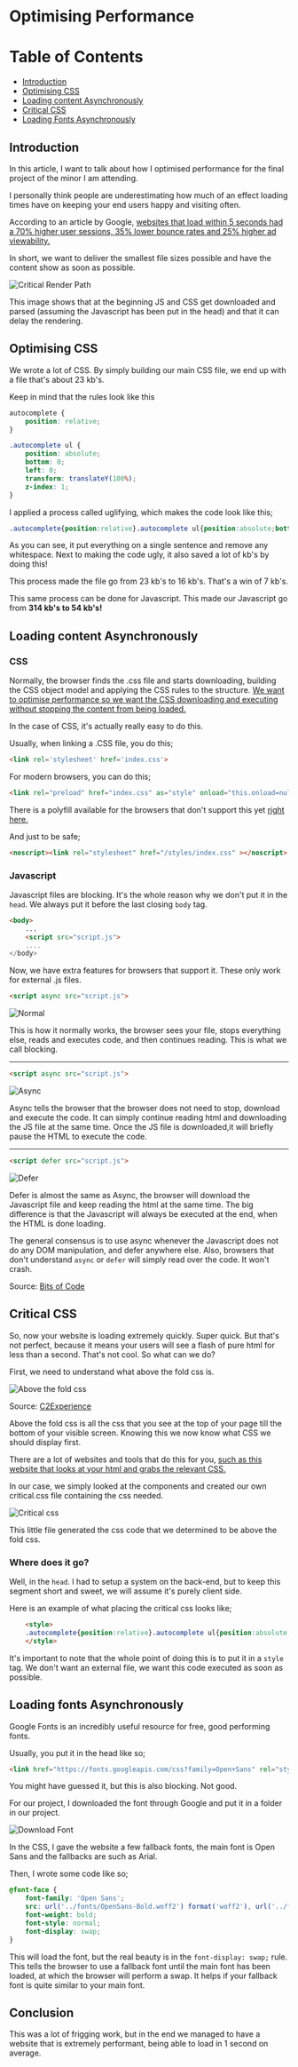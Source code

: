 # Optimising Performance

# Table of Contents
- [Introduction](#introduction)
- [Optimising CSS](#optimising-css)
- [Loading content Asynchronously](#loading-content-asynchronously)
- [Critical CSS](#critical-css)
- [Loading Fonts Asynchronously](#loading-fonts-asynchronously)

## Introduction

In this article, I want to talk about how I optimised performance for the final project of the minor I am attending.

I personally think people are underestimating how much of an effect loading times have on keeping your end users happy and visiting often.

According to an article by Google, [websites that load within 5 seconds had a 70% higher user sessions, 35% lower bounce rates and 25% higher ad viewability.](https://developers.google.com/web/fundamentals/performance/why-performance-matters/)

In short, we want to deliver the smallest file sizes possible and have the content show as soon as possible.

![Critical Render Path](images/renderpath.png)

This image shows that at the beginning JS and CSS get downloaded and parsed (assuming the Javascript has been put in the head) and that it can delay the rendering.

## Optimising CSS

We wrote a lot of CSS. By simply building our main CSS file, we end up with a file that's about 23 kb's.

Keep in mind that the rules look like this
```css
autocomplete {
	position: relative;
}

.autocomplete ul {
	position: absolute;
	bottom: 0;
	left: 0;
	transform: translateY(100%);
	z-index: 1;
}
```

I applied a process called uglifying, which makes the code look like this;

```css
.autocomplete{position:relative}.autocomplete ul{position:absolute;bottom:0;left:0;-ms-transform:translateY(100%);transform:translateY(100%);z-index:1}.autocomplete li{border:1px solid #000;border-bottom-width:0}
```

As you can see, it put everything on a single sentence and remove any whitespace. Next to making the code ugly, it also saved a lot of kb's by doing this!

This process made the file go from 23 kb's to 16 kb's. That's a win of 7 kb's.

This same process can be done for Javascript. This made our Javascript go from **314 kb's to 54 kb's!**

## Loading content Asynchronously

### CSS

Normally, the browser finds the .css file and starts downloading, building the CSS object model and applying the CSS rules to the structure. [We want to optimise performance so we want the CSS downloading and executing without stopping the content from being loaded.](https://developers.google.com/web/fundamentals/performance/critical-rendering-path/render-blocking-css)

In the case of CSS, it's actually really easy to do this.

Usually, when linking a .CSS file, you do this;

```html
<link rel='stylesheet' href='index.css'>
```

For modern browsers, you can do this;

```html
<link rel="preload" href="index.css" as="style" onload="this.onload=null;this.rel='stylesheet'">
```

There is a polyfill available for the browsers that don't support this yet [right here.](https://github.com/filamentgroup/loadCSS/blob/master/src/cssrelpreload.js)

And just to be safe;

```html
<noscript><link rel="stylesheet" href="/styles/index.css" ></noscript>
```

### Javascript

Javascript files are blocking. It's the whole reason why we don't put it in the ```head```. We always put it before the last closing ```body``` tag.

```html
<body>
    ...
    <script src="script.js">
    ....
</body>
```

Now, we have extra features for browsers that support it. These only work for external .js files.

```html
<script async src="script.js">
```

![Normal](images/Normal-Execution.png)

This is how it normally works, the browser sees your file, stops everything else, reads and executes code, and then continues reading. This is what we call blocking.

---


```html
<script async src="script.js">
```

![Async](images/Async-Execution.png)

Async tells the browser that the browser does not need to stop, download and execute the code. It can simply continue reading html and downloading the JS file at the same time. Once the JS file is downloaded,it will briefly pause the HTML to execute the code.

---


```html
<script defer src="script.js">
```

![Defer](images/Defer-Execution.png)

Defer is almost the same as Async, the browser will download the Javascript file and keep reading the html at the same time. The big difference is that the Javascript will always be executed at the end, when the HTML is done loading.

The general consensus is to use async whenever the Javascript does not do any DOM manipulation, and defer anywhere else. Also, browsers that don't understand ```async``` or ```defer``` will simply read over the code. It won't crash.

Source: [Bits of Code](https://bitsofco.de/async-vs-defer/)

## Critical CSS

So, now your website is loading extremely quickly. Super quick. But that's not perfect, because it means your users will see a flash of pure html for less than a second. That's not cool. So what can we do?

First, we need to understand what above the fold css is.

![Above the fold css](images/abovefoldcss.jpg)

Source: [C2Experience](https://c2experience.com/media/97843/foldgraphic3x_400x302.jpg)

Above the fold css is all the css that you see at the top of your page till the bottom of your visible screen. Knowing this we now know what CSS we should display first.

There are a lot of websites and tools that do this for you, [such as this website that looks at your html and grabs the relevant CSS.](https://jonassebastianohlsson.com/criticalpathcssgenerator/)

In our case, we simply looked at the components and created our own critical.css file containing the css needed.

![Critical css](images/criticalcss.png)

This little file generated the css code that we determined to be above the fold css.

### Where does it go?

Well, in the ```head```. I had to setup a system on the back-end, but to keep this segment short and sweet, we will assume it's purely client side.

Here is an example of what placing the critical css looks like;

```html
	<style>
	.autocomplete{position:relative}.autocomplete ul{position:absolute;bottom:0;left:0;-ms-transform:translateY(100%);transform:translateY(100%);z-index:1}.autocomplete li{border:1px solid #000;border-bottom-width:0}
	</style>
```

It's important to note that the whole point of doing this is to put it in a ```style``` tag. We don't want an external file, we want this code executed as soon as possible.

## Loading fonts Asynchronously

Google Fonts is an incredibly useful resource for free, good performing fonts.

Usually, you put it in the head like so;

```html
<link href="https://fonts.googleapis.com/css?family=Open+Sans" rel="stylesheet">
```

You might have guessed it, but this is also blocking. Not good.

For our project, I downloaded the font through Google and put it in a folder in our project.

![Download Font](images/download-font.png)

In the CSS, I gave the website a few fallback fonts, the main font is Open Sans and the fallbacks are such as Arial.

Then, I wrote some code like so;

```css
@font-face {
	font-family: 'Open Sans';
	src: url('../fonts/OpenSans-Bold.woff2') format('woff2'), url('../fonts/OpenSans-Bold.woff') format('woff');
	font-weight: bold;
	font-style: normal;
	font-display: swap;
}
```

This will load the font, but the real beauty is in the ```font-display: swap;``` rule. This tells the browser to use a fallback font until the main font has been loaded, at which the browser will perform a swap. It helps if your fallback font is quite similar to your main font.

## Conclusion

This was a lot of frigging work, but in the end we managed to have a website that is extremely performant, being able to load in 1 second on average.